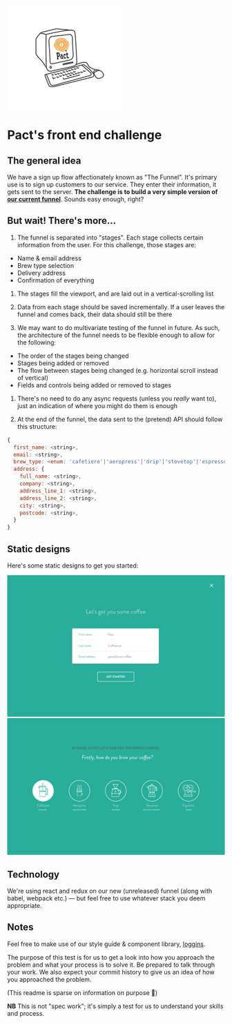 ![puta](https://github.com/PactCoffee/js-ui-challenge/raw/master/puta.png)

Pact's front end challenge
==========================

The general idea
----------------

We have a sign up flow affectionately known as "The Funnel". It's primary use is to sign up customers to our service. They enter their information, it gets sent to the server. **The challenge is to build a very simple version of [our current funnel](http://pactcoffee.com/funnel/intro)**. Sounds easy enough, right?


But wait! There's more...
-------------------------

1. The funnel is separated into "stages". Each stage collects certain information from the user. For this challenge, those stages are:
  - Name & email address
  - Brew type selection
  - Delivery address
  - Confirmation of everything

1. The stages fill the viewport, and are laid out in a vertical-scrolling list

1. Data from each stage should be saved incrementally. If a user leaves the funnel and comes back, their data should still be there

1. We may want to do multivariate testing of the funnel in future. As such, the architecture of the funnel needs to be flexible enough to allow for the following:

  - The order of the stages being changed
  - Stages being added or removed
  - The flow between stages being changed (e.g. horizontal scroll instead of vertical)
  - Fields and controls being added or removed to stages

1. There's no need to do any async requests (unless you _really_ want to), just an indication of where you might do them is enough

1. At the end of the funnel, the data sent to the (pretend) API should follow this structure:
```js
{
  first_name: <string>,
  email: <string>,
  brew_type: <enum: 'cafetiere'|'aeropress'|'drip'|'stovetop'|'espresso'>,
  address: {
    full_name: <string>,
    company: <string>,
    address_line_1: <string>,
    address_line_2: <string>,
    city: <string>,
    postcode: <string>,
  }
}
```

Static designs
--------------

Here's some static designs to get you started:

![First](https://github.com/PactCoffee/js-ui-challenge/raw/master/1.png)
![Second](https://github.com/PactCoffee/js-ui-challenge/raw/master/2.png)

Technology
----------

We're using react and redux on our new (unreleased) funnel (along with babel, webpack etc.) — but feel free to use whatever stack you deem appropriate.


Notes
-----

Feel free to make use of our style guide & component library, [loggins](https://github.com/PactCoffee/loggins).

The purpose of this test is for us to get a look into how you approach the problem and what your process is to solve it. Be prepared to talk through your work. We also expect your commit history to give us an idea of how you approached the problem.

(This readme is sparse on information on purpose 💃)

**NB** This is not "spec work"; it's simply a test for us to understand your skills and process.
